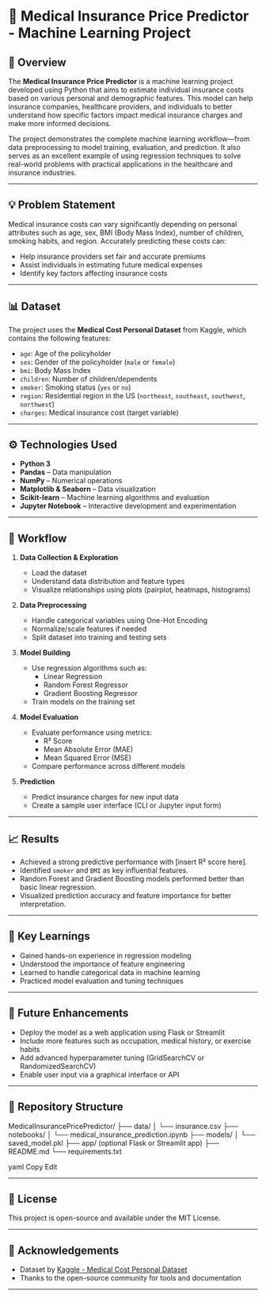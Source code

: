 # 🏥 Medical Insurance Price Predictor - Machine Learning Project

## 📌 Overview

The **Medical Insurance Price Predictor** is a machine learning project developed using Python that aims to estimate individual insurance costs based on various personal and demographic features. This model can help insurance companies, healthcare providers, and individuals to better understand how specific factors impact medical insurance charges and make more informed decisions.

The project demonstrates the complete machine learning workflow—from data preprocessing to model training, evaluation, and prediction. It also serves as an excellent example of using regression techniques to solve real-world problems with practical applications in the healthcare and insurance industries.

---

## 💡 Problem Statement

Medical insurance costs can vary significantly depending on personal attributes such as age, sex, BMI (Body Mass Index), number of children, smoking habits, and region. Accurately predicting these costs can:

- Help insurance providers set fair and accurate premiums
- Assist individuals in estimating future medical expenses
- Identify key factors affecting insurance costs

---

## 📊 Dataset

The project uses the **Medical Cost Personal Dataset** from Kaggle, which contains the following features:

- `age`: Age of the policyholder
- `sex`: Gender of the policyholder (`male` or `female`)
- `bmi`: Body Mass Index
- `children`: Number of children/dependents
- `smoker`: Smoking status (`yes` or `no`)
- `region`: Residential region in the US (`northeast`, `southeast`, `southwest`, `northwest`)
- `charges`: Medical insurance cost (target variable)

---

## ⚙️ Technologies Used

- **Python 3**
- **Pandas** – Data manipulation
- **NumPy** – Numerical operations
- **Matplotlib & Seaborn** – Data visualization
- **Scikit-learn** – Machine learning algorithms and evaluation
- **Jupyter Notebook** – Interactive development and experimentation

---

## 🔄 Workflow

1. **Data Collection & Exploration**
   - Load the dataset
   - Understand data distribution and feature types
   - Visualize relationships using plots (pairplot, heatmaps, histograms)

2. **Data Preprocessing**
   - Handle categorical variables using One-Hot Encoding
   - Normalize/scale features if needed
   - Split dataset into training and testing sets

3. **Model Building**
   - Use regression algorithms such as:
     - Linear Regression
     - Random Forest Regressor
     - Gradient Boosting Regressor
   - Train models on the training set

4. **Model Evaluation**
   - Evaluate performance using metrics:
     - R² Score
     - Mean Absolute Error (MAE)
     - Mean Squared Error (MSE)
   - Compare performance across different models

5. **Prediction**
   - Predict insurance charges for new input data
   - Create a sample user interface (CLI or Jupyter input form)

---

## 📈 Results

- Achieved a strong predictive performance with [insert R² score here].
- Identified `smoker` and `BMI` as key influential features.
- Random Forest and Gradient Boosting models performed better than basic linear regression.
- Visualized prediction accuracy and feature importance for better interpretation.

---

## 🧠 Key Learnings

- Gained hands-on experience in regression modeling
- Understood the importance of feature engineering
- Learned to handle categorical data in machine learning
- Practiced model evaluation and tuning techniques

---

## 🚀 Future Enhancements

- Deploy the model as a web application using Flask or Streamlit
- Include more features such as occupation, medical history, or exercise habits
- Add advanced hyperparameter tuning (GridSearchCV or RandomizedSearchCV)
- Enable user input via a graphical interface or API

---

## 📁 Repository Structure

MedicalInsurancePricePredictor/ ├── data/ │ └── insurance.csv ├── notebooks/ │ └── medical_insurance_prediction.ipynb ├── models/ │ └── saved_model.pkl ├── app/ (optional Flask or Streamlit app) ├── README.md └── requirements.txt

yaml
Copy
Edit

---

## 📄 License

This project is open-source and available under the MIT License.

---

## 🙌 Acknowledgements

- Dataset by [Kaggle - Medical Cost Personal Dataset](https://www.kaggle.com/datasets/mirichoi0218/insurance)
- Thanks to the open-source community for tools and documentation

---

